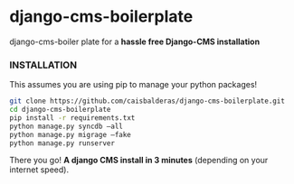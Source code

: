 django-cms-boilerplate
======================

django-cms-boiler plate for a <b>hassle free Django-CMS installation</b>

<h3>INSTALLATION</h3>
This assumes you are using pip to manage your python packages!

```bash
git clone https://github.com/caisbalderas/django-cms-boilerplate.git
cd django-cms-boilerplate
pip install -r requirements.txt
python manage.py syncdb —all
python manage.py migrage —fake
python manage.py runserver
```

There you go! <b>A django CMS install in 3 minutes</b> (depending on your internet speed).
